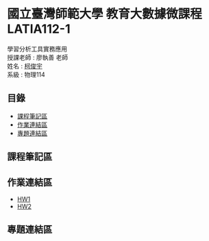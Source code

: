 # 國立臺灣師範大學 教育大數據微課程 LATIA112-1
學習分析工具實務應用  
授課老師 : 廖執善 老師  
姓名 : [柯俊宇](https://github.com/Lanli0226/LATIA112-1)  
系級 : 物理114  

## **目錄**  
* [課程筆記區](#課程筆記區)  
* [作業連結區](#作業連結區)  
* [專題連結區](#專題連結區)

## **課程筆記區**  

## **作業連結區**  
* [HW1](https://github.com/Lanli0226/LATIA112-1/blob/main/HW1/HW1.ipynb)
* [HW2](https://github.com/Lanli0226/LATIA112-1/tree/main/HW2)
## **專題連結區**  
